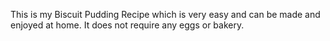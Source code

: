 This is my Biscuit Pudding Recipe which is very easy and can be made and enjoyed at home. It does not require any eggs or bakery. 